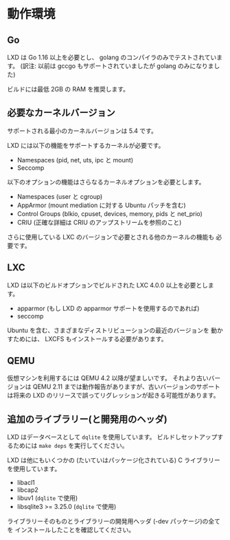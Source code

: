 # 動作環境
<!-- Requirements -->
## Go

<!--
LXD requires Go 1.16 or higher and is only tested with the golang compiler.
-->
LXD は Go 1.16 以上を必要とし、 golang のコンパイラのみでテストされています。
(訳注: 以前は gccgo もサポートされていましたが golang のみになりました)

ビルドには最低 2GB の RAM を推奨します。
<!--
We recommend having at least 2GB of RAM to allow the build to complete.
-->

## 必要なカーネルバージョン <!-- Kernel requirements -->
<!--
The minimum supported kernel version is 5.4
-->
サポートされる最小のカーネルバージョンは 5.4 です。

<!--
LXD requires a kernel with support for:
-->
LXD には以下の機能をサポートするカーネルが必要です。

<!--
 * Namespaces (pid, net, uts, ipc and mount)
 * Seccomp
-->
 * Namespaces (pid, net, uts, ipc と mount)
 * Seccomp

<!--
The following optional features also require extra kernel options:
-->
以下のオプションの機能はさらなるカーネルオプションを必要とします。

<!--
 * Namespaces (user and cgroup)
 * AppArmor (including Ubuntu patch for mount mediation)
 * Control Groups (blkio, cpuset, devices, memory, pids and net\_prio)
 * CRIU (exact details to be found with CRIU upstream)
-->
 * Namespaces (user と cgroup)
 * AppArmor (mount mediation に対する Ubuntu パッチを含む)
 * Control Groups (blkio, cpuset, devices, memory, pids と net\_prio)
 * CRIU (正確な詳細は CRIU のアップストリームを参照のこと)

<!--
As well as any other kernel feature required by the LXC version in use.
-->
さらに使用している LXC のバージョンで必要とされる他のカーネルの機能も
必要です。

## LXC
<!--
LXD requires LXC 4.0.0 or higher with the following build options:
-->
LXD は以下のビルドオプションでビルドされた LXC 4.0.0 以上を必要とします。

<!--
 * apparmor (if using LXD's apparmor support)
 * seccomp
-->
 * apparmor (もし LXD の apparmor サポートを使用するのであれば)
 * seccomp

<!--
To run recent version of various distributions, including Ubuntu, LXCFS
should also be installed.
-->
Ubuntu を含む、さまざまなディストリビューションの最近のバージョンを
動かすためには、 LXCFS もインストールする必要があります。

## QEMU
仮想マシンを利用するには QEMU 4.2 以降が望ましいです。
それより古いバージョンは QEMU 2.11 までは動作報告がありますが、古いバージョンのサポートは将来の LXD のリリースで誤ってリグレッションが起きる可能性があります。
<!--
For virtual machines, QEMU 4.2 or higher is preferred.
Older versions, as far back as QEMU 2.11 have been reported to work
properly, but support for those may accidentally regress in future LXD
releases.
-->

## 追加のライブラリー(と開発用のヘッダ) <!-- Additional libraries (and development headers) -->
<!--
LXD uses `dqlite` for its database, to build and setup it, you can
run `make deps`.
-->
LXD はデータベースとして `dqlite` を使用しています。
ビルドしセットアップするためには `make deps` を実行してください。

<!--
LXD itself also uses a number of (usually packaged) C libraries:
-->
LXD は他にもいくつかの (たいていはパッケージ化されている) C ライブラリーを使用しています。

 - libacl1
 - libcap2
 - libuv1 (`dqlite` で使用) <!-- (for `dqlite`) -->
 - libsqlite3 >= 3.25.0 (`dqlite` で使用) <!-- (for `dqlite`) -->

<!--
Make sure you have all these libraries themselves and their development
headers (-dev packages) installed.
-->
ライブラリーそのものとライブラリーの開発用ヘッダ (-dev パッケージ)の全てを
インストールしたことを確認してください。
